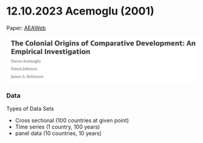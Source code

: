 # 12.10.2023 Acemoglu (2001)

Paper: [AEAWeb](https://www.aeaweb.org/articles?id=10.1257/aer.91.5.1369)

![img](../images/2023-10-12_10-35-59.jpg)

### Data

Types of Data Sets

- Cross sectional (100 countries at given point)
- Time series (1 country, 100 years)
- panel data (10 countries, 10 years)

